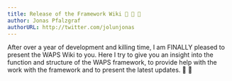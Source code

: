 ```yaml
---
title: Release of the Framework Wiki 🥳 🎉 🎉
author: Jonas Pfalzgraf
authorURL: http://twitter.com/jolunjonas
---
```


After over a year of development and killing time, I am FINALLY pleased to present the WAPS Wiki to you. Here I try to give you an insight into the function and structure of the WAPS framework, to provide help with the work with the framework and to present the latest updates. 🥳 🎉
